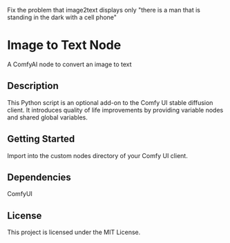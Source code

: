 Fix the problem that image2text displays only "there is a man that is standing in the dark with a cell phone"

# Image to Text Node
A ComfyAI node to convert an image to text

## Description
This Python script is an optional add-on to the Comfy UI stable diffusion client. It introduces quality of life improvements by providing variable nodes and shared global variables.

## Getting Started
Import into the custom nodes directory of your Comfy UI client.

## Dependencies
ComfyUI

## License
This project is licensed under the MIT License.